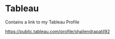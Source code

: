 # Tableau
Contains a link to my Tableau Profile

https://public.tableau.com/profile/shailendrapatil92
